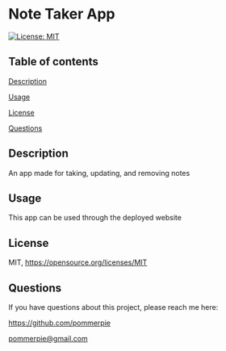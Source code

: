 # Note Taker App

  [![License: MIT](https://img.shields.io/badge/License-MIT-yellow.svg)](https://opensource.org/licenses/MIT)
## Table of contents

[Description](#desc)

[Usage](#usage)

[License](#license)

[Questions](#quest)


## Description

   An app made for taking, updating, and removing notes
## Usage

  This app can be used through the deployed website
## License

  MIT, https://opensource.org/licenses/MIT
## Questions

  If you have questions about this project, please reach me here:

  https://github.com/pommerpie

  pommerpie@gmail.com